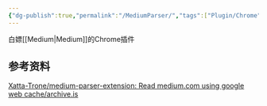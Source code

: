 ```yaml
---
{"dg-publish":true,"permalink":"/MediumParser/","tags":["Plugin/Chrome"],"noteIcon":""}
---
```



白嫖[[Medium\|Medium]]的Chrome插件

## 参考资料
[Xatta-Trone/medium-parser-extension: Read medium.com using google web cache/archive.is](https://github.com/Xatta-Trone/medium-parser-extension)